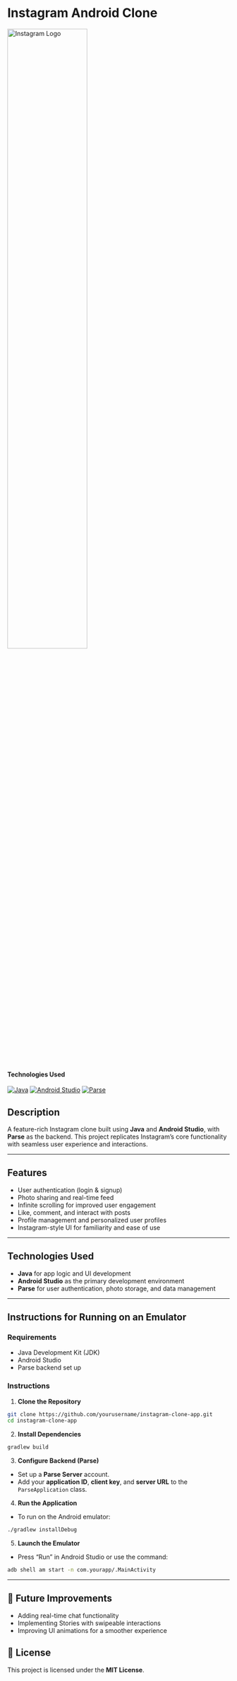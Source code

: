 # Instagram Android Clone

<img alt="Instagram Logo" src="./assets/images/header-logo.png" width="60%">

<div>
<h4>Technologies Used</h4>
  <a href="#"><img alt="Java" src="https://img.shields.io/badge/Java-AndroidStudio-green?logo=java"></a>
  <a href="#"><img alt="Android Studio" src="https://img.shields.io/badge/Android%20Studio-2024.1.1-blue?logo=androidstudio"></a>
  <a href="#"><img alt="Parse" src="https://img.shields.io/badge/Parse-Backend-blue"></a>
</div>

## Description

A feature-rich Instagram clone built using **Java** and **Android Studio**, with **Parse** as the backend. This project replicates Instagram’s core functionality with seamless user experience and interactions.

---

## Features

- User authentication (login & signup)
- Photo sharing and real-time feed
- Infinite scrolling for improved user engagement
- Like, comment, and interact with posts
- Profile management and personalized user profiles
- Instagram-style UI for familiarity and ease of use

---

## Technologies Used

- **Java** for app logic and UI development
- **Android Studio** as the primary development environment
- **Parse** for user authentication, photo storage, and data management

---


## Instructions for Running on an Emulator

### Requirements
- Java Development Kit (JDK)
- Android Studio
- Parse backend set up

### Instructions

1. **Clone the Repository**
```bash
git clone https://github.com/yourusername/instagram-clone-app.git
cd instagram-clone-app
```

2. **Install Dependencies**
```bash
gradlew build
```

3. **Configure Backend (Parse)**
- Set up a **Parse Server** account.
- Add your **application ID**, **client key**, and **server URL** to the `ParseApplication` class.

4. **Run the Application**

- To run on the Android emulator:
```bash
./gradlew installDebug
```

5. **Launch the Emulator**

- Press “Run” in Android Studio or use the command:
```bash
adb shell am start -n com.yourapp/.MainActivity
```

---

## 🚀 Future Improvements
- Adding real-time chat functionality
- Implementing Stories with swipeable interactions
- Improving UI animations for a smoother experience



## 📜 License
This project is licensed under the **MIT License**.
